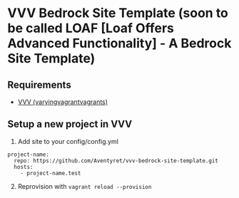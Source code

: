 # VVV Bedrock Site Template (soon to be called LOAF [Loaf Offers Advanced Functionality] - A Bedrock Site Template)

## Requirements

- [VVV (varyingvagrantvagrants)](https://varyingvagrantvagrants.org)

## Setup a new project in VVV
1. Add site to your config/config.yml

```
project-name:
  repo: https://github.com/Aventyret/vvv-bedrock-site-template.git
  hosts:
    - project-name.test
```

2. Reprovision with `vagrant reload --provision`
